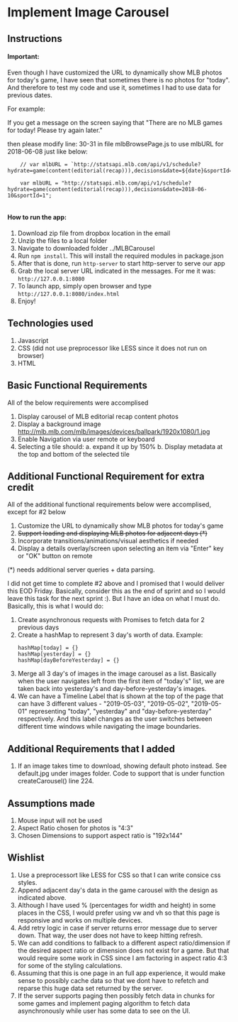 # Implement Image Carousel

## **Instructions**

#### **Important:**
Even though I have customized the URL to dynamically show MLB photos for today's game, I have seen that sometimes there is no photos for "today". And therefore to test my code and use it, sometimes I had to use data for previous dates. 


For example: 

If you get a message on the screen saying that "There are no MLB games for today! Please try again later."

then please modify line: 30-31 in file mlbBrowsePage.js to use mlbURL for 2018-06-08 just like below:

```
    // var mlbURL = `http://statsapi.mlb.com/api/v1/schedule?hydrate=game(content(editorial(recap))),decisions&date=${date}&sportId=1`;
    
    var mlbURL = "http://statsapi.mlb.com/api/v1/schedule?hydrate=game(content(editorial(recap))),decisions&date=2018-06-10&sportId=1";
    
```
#### **How to run the app:**
1. Download zip file from dropbox location in the email
2. Unzip the files to a local folder
3. Navigate to downloaded folder ../MLBCarousel
4. Run `npm install`. This will install the required modules in package.json
5. After that is done, run `http-server` to start http-server to serve our app
6. Grab the local server URL indicated in the messages. For me it was: `http://127.0.0.1:8080`
7. To launch app, simply open browser and type `http://127.0.0.1:8080/index.html`
8. Enjoy!

## **Technologies used**
1. Javascript
2. CSS (did not use preprocessor like LESS since it does not run on browser)
3. HTML

## **Basic Functional Requirements**

All of the below requirements were accomplised

1. Display carousel of MLB editorial recap content photos
2. Display a background image http://mlb.mlb.com/mlb/images/devices/ballpark/1920x1080/1.jpg
3. Enable Navigation via user remote or keyboard
4. Selecting a tile should:
    a. expand it up by 150%
    b. Display metadata at the top and bottom of the selected tile

## **Additional Functional Requirement for extra credit**

All of the additional functional requirements below were accomplised, except for #2 below

1. Customize the URL to dynamically show MLB photos for today's game
2. ~~Support loading and displaying MLB photos for adjacent days (*)~~
3. Incorporate transitions/animations/visual aesthetics if needed
4. Display a details overlay/screen upon selecting an item via "Enter" key or "OK" button on remote

(*) needs additional server queries + data parsing. 

I did not get time to complete #2 above and I promised that I would deliver this EOD Friday. 
Basically, consider this as the end of sprint and so I would leave this task for the next sprint :). 
But I have an idea on what I must do. Basically, this is what I would do:

1. Create asynchronous requests with Promises to fetch data for 2 previous days
2. Create a hashMap to represent 3 day's worth of data. Example:
    ```
    hashMap[today] = {}
    hashMap[yesterday] = {}
    hashMap[dayBeforeYesterday] = {}
    ```
3. Merge all 3 day's of images in the image carousel as a list. Basically when the user navigates left from the first item of "today's" list, we are taken back into yesterday's and day-before-yesterday's images.
4. We can have a Timeline Label that is shown at the top of the page that can have 3 different values - 
"2019-05-03", "2019-05-02", "2019-05-01" representing "today", "yesterday" and "day-before-yesterday" respectively. And this label changes as the user switches between different time windows while navigating the image boundaries. 

## **Additional Requirements that I added**

1. If an image takes time to download, showing default photo instead. See default.jpg under images folder. Code to support that is under function createCarousel() line 224.

## **Assumptions made**

1. Mouse input will not be used
2. Aspect Ratio chosen for photos is "4:3"
3. Chosen Dimensions to support aspect ratio is "192x144"

## **Wishlist**

1. Use a preprocessort like LESS for CSS so that I can write consice css styles.
2. Append adjacent day's data in the game carousel with the design as indicated above.
3. Although I have used % (percentages for width and height) in some places in the CSS, I would prefer using vw and vh so that this page is responsive and works on multiple devices.
4. Add retry logic in case if server returns error message due to server down. That way, the user does not have to keep hitting refresh.
5. We can add conditions to fallback to a different aspect ratio/dimension if the desired aspect ratio or dimension does not exist for a game. But that would require some work in CSS since I am factoring in aspect ratio 4:3 for some of the styling calculations.
6. Assuming that this is one page in an full app experience, it would make sense to possibly cache data so that we dont have to refetch and reparse this huge data set returned by the server.
7. If the server supports paging then possibly fetch data in chunks for some games and implement paging algorithm to fetch data asynchronously while user has some data to see on the UI.